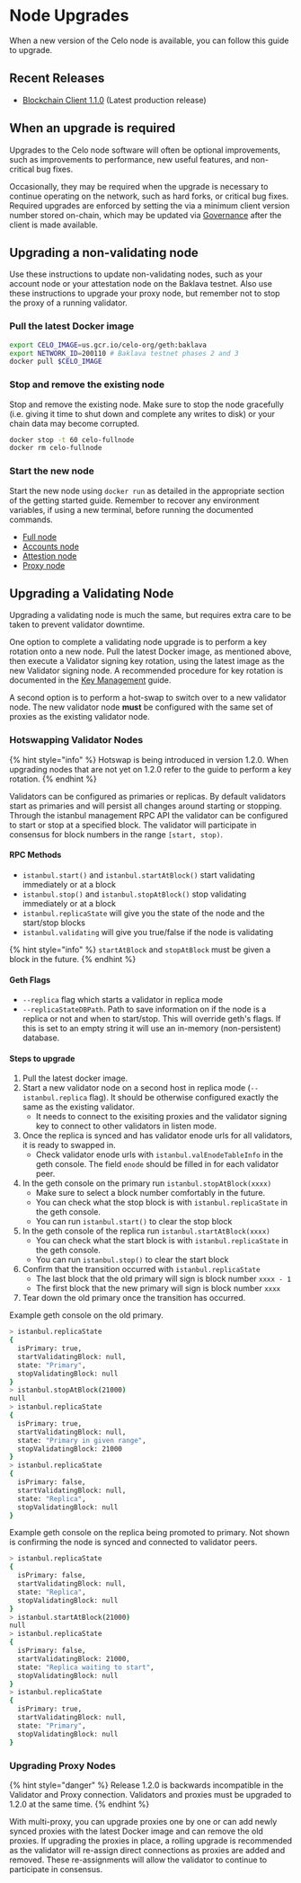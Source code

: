 # Node Upgrades

When a new version of the Celo node is available, you can follow this guide to upgrade.

## Recent Releases

* [Blockchain Client 1.1.0](https://github.com/celo-org/celo-blockchain/releases/tag/v1.1.0) (Latest production release)

## When an upgrade is required

Upgrades to the Celo node software will often be optional improvements, such as improvements to performance, new useful features, and non-critical bug fixes.

Occasionally, they may be required when the upgrade is necessary to continue operating on the network, such as hard forks, or critical bug fixes. Required upgrades are enforced by setting the via a minimum client version number stored on-chain, which may be updated via [Governance](../celo-codebase/protocol/governance.md) after the client is made available.

## Upgrading a non-validating node

Use these instructions to update non-validating nodes, such as your account node or your attestation node on the Baklava testnet. Also use these instructions to upgrade your proxy node, but remember not to stop the proxy of a running validator.

### Pull the latest Docker image

```bash
export CELO_IMAGE=us.gcr.io/celo-org/geth:baklava
export NETWORK_ID=200110 # Baklava testnet phases 2 and 3
docker pull $CELO_IMAGE
```

### Stop and remove the existing node

Stop and remove the existing node. Make sure to stop the node gracefully (i.e. giving it time to shut down and complete any writes to disk) or your chain data may become corrupted.

```bash
docker stop -t 60 celo-fullnode
docker rm celo-fullnode
```

### Start the new node

Start the new node using `docker run` as detailed in the appropriate section of the getting started guide. Remember to recover any environment variables, if using a new terminal, before running the documented commands.

- [Full node](../getting-started/running-a-full-node-in-mainnet.md#start-the-node)
- [Accounts node](../getting-started/running-a-validator-in-mainnet.md#start-your-accounts-node)
- [Attestion node](../getting-started/running-a-validator-in-mainnet.md#running-the-attestation-service)
- [Proxy node](../getting-started/running-a-validator-in-mainnet.md#deploy-a-proxy)

## Upgrading a Validating Node

Upgrading a validating node is much the same, but requires extra care to be taken to prevent validator downtime.

One option to complete a validating node upgrade is to perform a key rotation onto a new node. Pull the latest Docker image, as mentioned above, then execute a Validator signing key rotation, using the latest image as the new Validator signing node. A recommended procedure for key rotation is documented in the [Key Management](key-management/key-rotation.md) guide.

A second option is to perform a hot-swap to switch over to a new validator node. The new validator node **must** be configured with the same set of proxies as the existing validator node.

### Hotswapping Validator Nodes

{% hint style="info" %} Hotswap is being introduced in version 1.2.0. When upgrading nodes that are not yet on 1.2.0 refer to the guide to perform a key rotation. {% endhint %}

Validators can be configured as primaries or replicas. By default validators start as primaries and will persist all changes around starting or stopping. Through the istanbul management RPC API the validator can be configured to start or stop at a specified block. The validator will participate in consensus for block numbers in the range `[start, stop)`.

#### RPC Methods
* `istanbul.start()` and `istanbul.startAtBlock()` start validating immediately or at a block
* `istanbul.stop()` and `istanbul.stopAtBlock()` stop validating immediately or at a block
* `istanbul.replicaState` will give you the state of the node and the start/stop blocks
* `istanbul.validating` will give you true/false if the node is validating

{% hint style="info" %} `startAtBlock` and `stopAtBlock` must be given a block in the future. {% endhint %}

#### Geth Flags
* `--replica` flag which starts a validator in replica mode
* `--replicaStateDBPath`. Path to save information on if the node is a replica or not and when to start/stop. This will override geth's flags. If this is set to an empty string it will use an in-memory (non-persistent) database.

#### Steps to upgrade
1. Pull the latest docker image.
2. Start a new validator node on a second host in replica mode (`--istanbul.replica` flag). It should be otherwise configured exactly the same as the existing validator.
    * It needs to connect to the exisiting proxies and the validator signing key to connect to other validators in listen mode.
3. Once the replica is synced and has validator enode urls for all validators, it is ready to swapped in.
    * Check validator enode urls with `istanbul.valEnodeTableInfo` in the geth console. The field `enode` should be filled in for each validator peer.
4. In the geth console on the primary run `istanbul.stopAtBlock(xxxx)`
    * Make sure to select a block number comfortably in the future.
    * You can check what the stop block is with `istanbul.replicaState` in the geth console.
    * You can run `istanbul.start()` to clear the stop block
5. In the geth console of the replica run `istanbul.startAtBlock(xxxx)`
    * You can check what the start block is with `istanbul.replicaState` in the geth console.
    * You can run `istanbul.stop()` to clear the start block
6. Confirm that the transition occurred with `istanbul.replicaState` 
    * The last block that the old primary will sign is block number `xxxx - 1`
    * The first block that the new primary will sign is block number `xxxx`
7. Tear down the old primary once the transition has occurred.

Example geth console on the old primary.
```bash
> istanbul.replicaState
{
  isPrimary: true,
  startValidatingBlock: null,
  state: "Primary",
  stopValidatingBlock: null
}
> istanbul.stopAtBlock(21000)
null
> istanbul.replicaState  
{
  isPrimary: true,
  startValidatingBlock: null,
  state: "Primary in given range",
  stopValidatingBlock: 21000
}
> istanbul.replicaState
{
  isPrimary: false,
  startValidatingBlock: null,
  state: "Replica",
  stopValidatingBlock: null
}
```

Example geth console on the replica being promoted to primary. Not shown is confirming the node is synced and connected to validator peers.
```bash
> istanbul.replicaState
{
  isPrimary: false,
  startValidatingBlock: null,
  state: "Replica",
  stopValidatingBlock: null
}
> istanbul.startAtBlock(21000)
null
> istanbul.replicaState
{
  isPrimary: false,
  startValidatingBlock: 21000,
  state: "Replica waiting to start",
  stopValidatingBlock: null
}
> istanbul.replicaState
{
  isPrimary: true,
  startValidatingBlock: null,
  state: "Primary",
  stopValidatingBlock: null
}
```

### Upgrading Proxy Nodes

{% hint style="danger" %} Release 1.2.0 is backwards incompatible in the Validator and Proxy connection. Validators and proxies must be upgraded to 1.2.0 at the same time. {% endhint %}

With multi-proxy, you can upgrade proxies one by one or can add newly synced proxies with the latest Docker image and can remove the old proxies. If upgrading the proxies in place, a rolling upgrade is recommended as the validator will re-assign direct connections as proxies are added and removed. These re-assignments will allow the validator to continue to participate in consensus.
